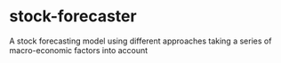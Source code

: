 # stock-forecaster
A stock forecasting model using different approaches taking a series of macro-economic factors into account
